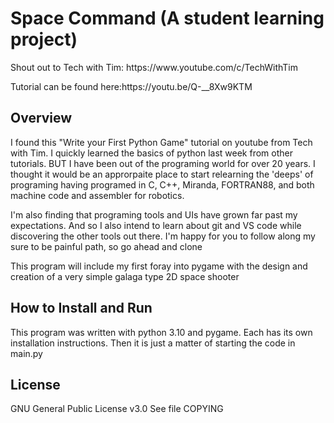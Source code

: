 <h1>Space Command (A student learning project)</h1>

<p>Shout out to Tech with Tim: https://www.youtube.com/c/TechWithTim</p>
<p>Tutorial can be found here:https://youtu.be/Q-__8Xw9KTM</p>

<h2>Overview</h2>

<p>I found this "Write your First Python Game" tutorial on youtube from Tech with Tim. I quickly learned the basics of python last week from other tutorials. BUT I have been out of the programing world for over 20 years. I thought it would be an approrpaite place to start relearning the 'deeps' of programing having programed in C, C++, Miranda, FORTRAN88, and both machine code and assembler for robotics.</p>
<p>I'm also finding that programing tools and UIs have grown far past my expectations. And so I also intend to learn about git and VS code while discovering the other tools out there. I'm happy for you to follow along my sure to be painful path, so go ahead and clone</p>
<p>This program will include my first foray into pygame with the design and creation of a very simple galaga type 2D space shooter</p>

<h2>How to Install and Run</h2>

<p>This program was written with python 3.10 and pygame. Each has its own installation instructions. Then it is just a matter of starting the code in main.py</p>

<h2>License</h2>

GNU General Public License v3.0
See file COPYING

